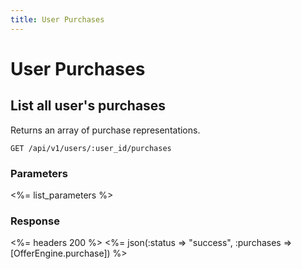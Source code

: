```yaml
---
title: User Purchases
---
```


# User Purchases

## List all user's purchases
Returns an array of purchase representations.

    GET /api/v1/users/:user_id/purchases


### Parameters

<%= list_parameters %>

### Response

<%= headers 200 %>
<%= json(:status => "success", :purchases => [OfferEngine.purchase]) %>
